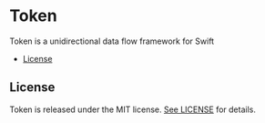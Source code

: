 # Token

Token is a unidirectional data flow framework for Swift

- [License](#license)

## License

Token is released under the MIT license. [See LICENSE](https://github.com/infinitetoken/Token/blob/master/LICENSE) for details.
